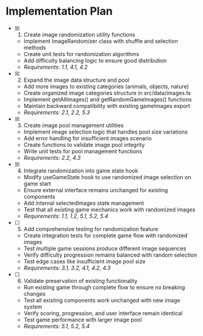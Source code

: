 # Implementation Plan

- [x] 1. Create image randomization utility functions





  - Implement ImageRandomizer class with shuffle and selection methods
  - Create unit tests for randomization algorithms
  - Add difficulty balancing logic to ensure good distribution
  - _Requirements: 1.1, 4.1, 4.2_

- [x] 2. Expand the image data structure and pool





  - Add more images to existing categories (animals, objects, nature)
  - Create organized image categories structure in src/data/images.ts
  - Implement getAllImages() and getRandomGameImages() functions
  - Maintain backward compatibility with existing gameImages export
  - _Requirements: 2.1, 2.2, 5.3_

- [x] 3. Create image pool management utilities





  - Implement image selection logic that handles pool size variations
  - Add error handling for insufficient images scenario
  - Create functions to validate image pool integrity
  - Write unit tests for pool management functions
  - _Requirements: 2.2, 4.3_

- [x] 4. Integrate randomization into game state hook




  - Modify useGameState hook to use randomized image selection on game start
  - Ensure external interface remains unchanged for existing components
  - Add internal selectedImages state management
  - Test that all existing game mechanics work with randomized images
  - _Requirements: 1.1, 1.2, 5.1, 5.2, 5.4_

- [ ] 5. Add comprehensive testing for randomization feature
  - Create integration tests for complete game flow with randomized images
  - Test multiple game sessions produce different image sequences
  - Verify difficulty progression remains balanced with random selection
  - Test edge cases like insufficient image pool size
  - _Requirements: 3.1, 3.2, 4.1, 4.2, 4.3_

- [ ] 6. Validate preservation of existing functionality
  - Run existing game through complete flow to ensure no breaking changes
  - Test all existing components work unchanged with new image system
  - Verify scoring, progression, and user interface remain identical
  - Test game performance with larger image pool
  - _Requirements: 5.1, 5.2, 5.4_